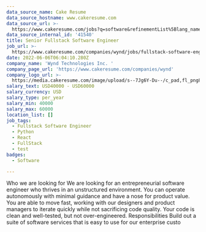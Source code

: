 ```yaml
---
data_source_name: Cake Resume
data_source_hostname: www.cakeresume.com
data_source_url: >-
  https://www.cakeresume.com/jobs?q=software&refinementList%5Blang_name%5D%5B0%5D=English&refinementList%5Bsalary_type%5D=per_year&range%5Bsalary_range%5D%5Bmin%5D=1000000&page=2
data_source_internal_id: '41540'
title: Senior Fullstack Software Engineer
job_url: >-
  https://www.cakeresume.com/companies/wynd/jobs/fullstack-software-engineer-0cf134
date: 2022-06-06T06:04:10.280Z
company_name: 'Wynd Technologies Inc. '
company_page_url: 'https://www.cakeresume.com/companies/wynd'
company_logo_url: >-
  https://media.cakeresume.com/image/upload/s--7Jg6Y-Du--/c_pad,fl_png8,h_200,w_200/v1653879696/ikrjwnklqbwor3pksmnl.png
salary_text: USD40000 - USD60000
salary_currency: USD
salary_type: per_year
salary_min: 40000
salary_max: 60000
location_list: []
job_tags:
  - Fullstack Software Engineer
  - Python
  - React
  - FullStack
  - test
badges:
  - Software

---
```


Who we are looking for We are looking for an entrepreneurial software engineer who thrives in an unstructured environment. You can operate autonomously with minimal guidance and have a nose for product value. You are able to move fast, working with our designers and product managers to iterate quickly while not sacrificing code quality. Your code is clean and well-tested, but not over-engineered. Responsibilities Build out a suite of software services that is easy to use for our enterprise custo